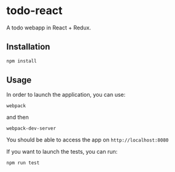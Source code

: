 # todo-react
A todo webapp in React + Redux.

## Installation
```js
npm install
```

## Usage
In order to launch the application, you can use:
```
webpack
```
and then
```
webpack-dev-server
```
You should be able to access the app on `http://localhost:8080`

If you want to launch the tests, you can run:
```
npm run test
```
